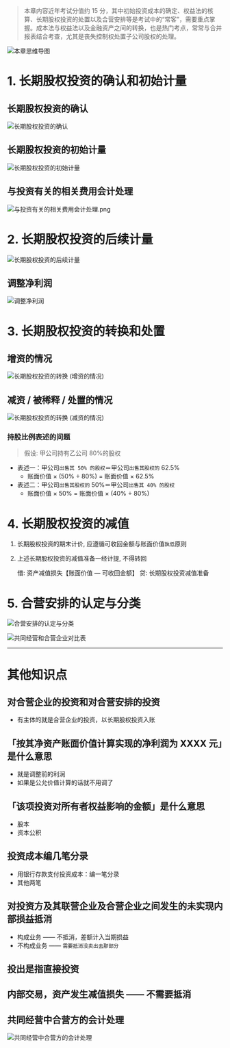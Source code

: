 > 本章内容近年考试分值约 15 分，其中初始投资成本的确定、权益法的核算、长期股权投资的处置以及合营安排等是考试中的“常客”，需要重点掌握。成本法与权益法以及金融资产之间的转换，也是热门考点，常常与合并报表结合考查，尤其是丧失控制权处置子公司股权的处理。 

![][image-1]

# 1. 长期股权投资的确认和初始计量
## 长期股权投资的确认
![][image-2]

## 长期股权投资的初始计量
![][image-3]

## 与投资有关的相关费用会计处理
![][image-4]

# 2. 长期股权投资的后续计量
![][image-5]

## 调整净利润
![][image-6]

# 3. 长期股权投资的转换和处置
## 增资的情况
![][image-7]

## 减资 / 被稀释 / 处置的情况
![][image-8]

### 持股比例表述的问题
> 假设: 甲公司持有乙公司 80%的股权

- 表述一：甲公司`出售其 50% 的股权`＝甲公司`出售其股权的` 62.5% 
	- 账面价值 × (50% ÷ 80%) = 账面价值 × 62.5%
- 表述二：甲公司`出售其股权的` 50%＝甲公司`出售其 40% 的股权`
	- 账面价值 × 50% = 账面价值 × (40% ÷ 80%)

# 4. 长期股权投资的减值
1. 长期股权投资的期末计价, 应遵循可收回金额与账面价值`孰低`原则
2. 上述长期股权投资的减值准备一经计提, 不得转回

	借: 资产减值损失【账面价值 — 可收回金额】
	贷: 长期股权投资减值准备

# 5. 合营安排的认定与分类
![][image-9]

![][image-10]

---- 
# 其他知识点
## 对合营企业的投资和对合营安排的投资
- 有主体的就是合营企业的投资，以长期股权投资入账

## 「按其净资产账面价值计算实现的净利润为 XXXX 元」是什么意思
- 就是调整前的利润
- 如果是公允价值计算的话就不用调了

## 「该项投资对所有者权益影响的金额」是什么意思
- 股本
- 资本公积

## 投资成本编几笔分录
- 用银行存款支付投资成本：编一笔分录
- 其他两笔

## 对投资方及其联营企业及合营企业之间发生的未实现内部损益抵消
- 构成业务 —— 不抵消，差额计入当期损益
- 不构成业务 —— `需要抵消没卖出去那部分`

## 投出是指直接投资

## 内部交易，资产发生减值损失 —— 不需要抵消

## 共同经营中合营方的会计处理
![][image-11]

[image-1]:	http://pic.yupoo.com/jean0326/HgJfdWDn/cP7f5.jpg "本章思维导图"
[image-2]:	http://pic.yupoo.com/jean0326/HhtXTY5I/QKkZk.png "长期股权投资的确认"
[image-3]:	https://ws2.sinaimg.cn/large/006tKfTcgy1fqq68wtfhvj31kw2ife83.jpg "长期股权投资的初始计量"
[image-4]:	https://ws4.sinaimg.cn/large/006tKfTcgy1fqqds462opj319i0emgqb.jpg "与投资有关的相关费用会计处理.png"
[image-5]:	https://ws3.sinaimg.cn/large/006tNc79gy1fqo7qop1dej31kw41ie87.jpg "长期股权投资的后续计量"
[image-6]:	https://ws4.sinaimg.cn/large/006tNc79gy1fqnnd5jhvbj31kw0attdi.jpg "调整净利润"
[image-7]:	https://ws1.sinaimg.cn/large/006tKfTcgy1fqpcc0vqyrj31kw0cejxr.jpg "长期股权投资的转换 (增资的情况)"
[image-8]:	https://ws4.sinaimg.cn/large/006tKfTcgy1fqpcdeea6bj31i80h8teo.jpg "长期股权投资的转换 (减资的情况)"
[image-9]:	https://ws2.sinaimg.cn/large/006tKfTcgy1fqq0mpyecaj31kw0hyhcm.jpg "合营安排的认定与分类"
[image-10]:	https://ws2.sinaimg.cn/large/006tKfTcgy1fqq0ptdfedj31cs0fkq8z.jpg "共同经营和合营企业对比表"
[image-11]:	https://ws4.sinaimg.cn/large/006tKfTcgy1fqq0qa4ilhj31kw0hf4fk.jpg "共同经营中合营方的会计处理"